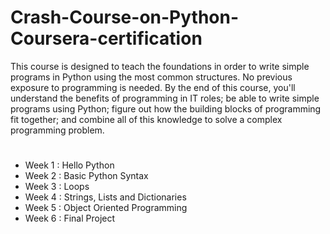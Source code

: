 # Crash-Course-on-Python-Coursera-certification

This course is designed to teach the foundations in order to write simple programs in Python using the most common structures. No previous exposure to programming is needed. By the end of this course, you'll understand the benefits of programming in IT roles; be able to write simple programs using Python; figure out how the building blocks of programming fit together; and combine all of this knowledge to solve a complex programming problem.

#
* Week 1 : Hello Python
* Week 2 : Basic Python Syntax
* Week 3 : Loops
* Week 4 : Strings, Lists and Dictionaries
* Week 5 : Object Oriented Programming
* Week 6 : Final Project

